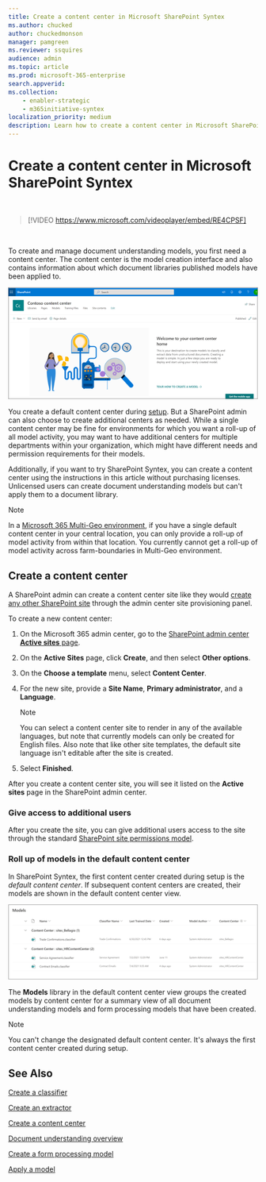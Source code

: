 ```yaml
---
title: Create a content center in Microsoft SharePoint Syntex
ms.author: chucked
author: chuckedmonson
manager: pamgreen
ms.reviewer: ssquires
audience: admin
ms.topic: article
ms.prod: microsoft-365-enterprise
search.appverid: 
ms.collection: 
    - enabler-strategic
    - m365initiative-syntex
localization_priority: medium
description: Learn how to create a content center in Microsoft SharePoint Syntex.
---
```


# Create a content center in Microsoft SharePoint Syntex


</br>

> [!VIDEO https://www.microsoft.com/videoplayer/embed/RE4CPSF]

</br>

To create and manage document understanding models, you first need a content center. The content center is the model creation interface and also contains information about which document libraries published models have been applied to.

   ![Select a doc library.](../media/content-understanding/content-center-page.png)

You create a default content center during [setup](set-up-content-understanding.md). But a SharePoint admin can also choose to create additional centers as needed. While a single content center may be fine for environments for which you want a roll-up of all model activity, you may want to have additional centers for multiple departments within your organization, which might have different needs and permission requirements for their models.

Additionally, if you want to try SharePoint Syntex, you can create a content center using the instructions in this article without purchasing licenses. Unlicensed users can create document understanding models but can't apply them to a document library.

> [!NOTE]
> In a [Microsoft 365 Multi-Geo environment](../enterprise/microsoft-365-multi-geo.md), if you have a single default content center in your central location, you can only provide a roll-up of model activity from within that location. You currently cannot get a roll-up of model activity across farm-boundaries in Multi-Geo environment. 

## Create a content center

A SharePoint admin can create a content center site like they would [create any other SharePoint site](/sharepoint/create-site-collection) through the admin center site provisioning panel.

To create a new content center:

1. On the Microsoft 365 admin center, go to the [SharePoint admin center **Active sites** page](https://admin.microsoft.com/sharepoint?page=siteManagement&modern=true).

2. On the **Active Sites** page, click **Create**, and then select **Other options**.

3. On the **Choose a template** menu, select **Content Center**.

4. For the new site, provide a **Site Name**, **Primary administrator**, and a **Language**.</br>

   > [!NOTE] 
   > You can select a content center site to render in any of the available languages, but note that currently models can only be created for English files. Also note that like other site templates, the default site language isn't editable after the site is created.

5. Select **Finished**.
 
After you create a content center site, you will see it listed on the **Active sites** page in the SharePoint admin center. 

### Give access to additional users
 
After you create the site, you can give additional users access to the site through the standard [SharePoint site permissions model](/sharepoint/modern-experience-sharing-permissions).

### Roll up of models in the default content center

In SharePoint Syntex, the first content center created during setup is the *default content center*. If subsequent content centers are created, their models are shown in the default content center view.

![Screenshot of the Model library in the default content center.](../media/content-understanding/model-library-default-content-center.png)

The **Models** library in the default content center view groups the created models by content center for a summary view of all document understanding models and form processing models that have been created.

> [!NOTE]
> You can't change the designated default content center. It's always the first content center created during setup. 

## See Also
[Create a classifier](create-a-classifier.md)

[Create an extractor](create-an-extractor.md)

[Create a content center](create-a-content-center.md)

[Document understanding overview](document-understanding-overview.md)

[Create a form processing model](create-a-form-processing-model.md)

[Apply a model](apply-a-model.md)
